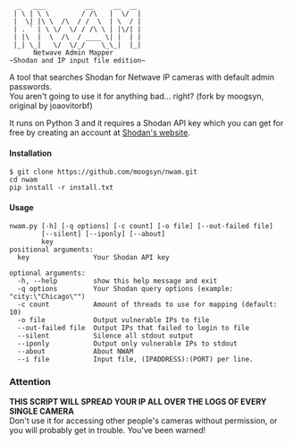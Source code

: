       _   ___          __     __  __ 
     | \ | \ \        / /\   |  \/  |
     |  \| |\ \  /\  / /  \  | \  / |
     | . ` | \ \/  \/ / /\ \ | |\/| |
     | |\  |  \  /\  / ____ \| |  | |
     |_| \_|   \/  \/_/    \_\_|  |_|
          Netwave Admin Mapper
    ~Shodan and IP input file edition~
A tool that searches Shodan for Netwave IP cameras with default admin passwords.  
You aren't going to use it for anything bad... right?
(fork by moogsyn, original by joaovitorbf)

It runs on Python 3 and it requires a Shodan API key which you can get for free by creating an account at [Shodan's website](https://www.shodan.io/).

#### Installation
    $ git clone https://github.com/moogsyn/nwam.git
    cd nwam
    pip install -r install.txt
  
#### Usage
    nwam.py [-h] [-q options] [-c count] [-o file] [--out-failed file]
            [--silent] [--iponly] [--about]
            key
    positional arguments:
      key                Your Shodan API key

    optional arguments:
      -h, --help         show this help message and exit
      -q options         Your Shodan query options (example: "city:\"Chicago\"")
      -c count           Amount of threads to use for mapping (default: 10)
      -o file            Output vulnerable IPs to file
      --out-failed file  Output IPs that failed to login to file
      --silent           Silence all stdout output
      --iponly           Output only vulnerable IPs to stdout
      --about            About NWAM
      --i file           Input file, (IPADDRESS):(PORT) per line.
### Attention
**THIS SCRIPT WILL SPREAD YOUR IP ALL OVER THE LOGS OF EVERY SINGLE CAMERA**  
Don't use it for accessing other people's cameras without permission, or you will probably get in trouble.
You've been warned!
